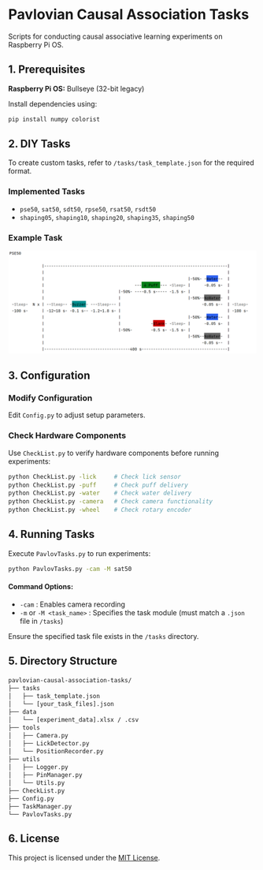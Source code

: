 # Pavlovian Causal Association Tasks

Scripts for conducting causal associative learning experiments on Raspberry Pi OS.

## 1. Prerequisites

**Raspberry Pi OS:** Bullseye (32-bit legacy)

Install dependencies using:
```bash
pip install numpy colorist
```

## 2. DIY Tasks

To create custom tasks, refer to `/tasks/task_template.json` for the required format.

### Implemented Tasks
- `pse50`, `sat50`, `sdt50`, `rpse50`, `rsat50`, `rsdt50`
- `shaping05`, `shaping10`, `shaping20`, `shaping35`, `shaping50`

### Example Task
![Example Task](figures/example_task.png)

## 3. Configuration

### Modify Configuration
Edit `Config.py` to adjust setup parameters.

### Check Hardware Components
Use `CheckList.py` to verify hardware components before running experiments:
```bash
python CheckList.py -lick     # Check lick sensor
python CheckList.py -puff     # Check puff delivery
python CheckList.py -water    # Check water delivery
python CheckList.py -camera   # Check camera functionality
python CheckList.py -wheel    # Check rotary encoder
```

## 4. Running Tasks

Execute `PavlovTasks.py` to run experiments:
```bash
python PavlovTasks.py -cam -M sat50
```
#### Command Options:
- `-cam` : Enables camera recording
- `-m` or `-M <task_name>` : Specifies the task module (must match a `.json` file in `/tasks`)

Ensure the specified task file exists in the `/tasks` directory.

## 5. Directory Structure

```
pavlovian-causal-association-tasks/
├── tasks
│   ├── task_template.json  
│   └── [your_task_files].json
├── data
│   └── [experiment_data].xlsx / .csv
├── tools
│   ├── Camera.py
│   ├── LickDetector.py
│   └── PositionRecorder.py
├── utils
│   ├── Logger.py
│   ├── PinManager.py
│   └── Utils.py
├── CheckList.py
├── Config.py
├── TaskManager.py
└── PavlovTasks.py
```

## 6. License

This project is licensed under the [MIT License](LICENSE).

